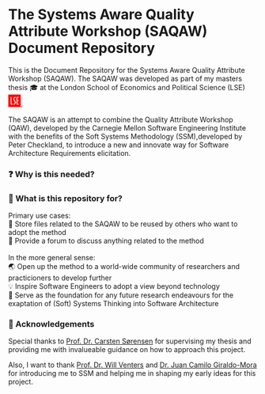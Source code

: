 # The Systems Aware Quality Attribute Workshop (SAQAW) Document Repository
This is the Document Repository for the Systems Aware Quality Attribute Workshop (SAQAW). The SAQAW was developed as part of my masters thesis :mortar_board: at the London School of Economics and Political Science (LSE) &nbsp;&nbsp;&nbsp;&nbsp;[<img alt="alt_text" width="25px" src="LSELogo.jpg" />](https://www.lse.ac.uk/).

The SAQAW is an attempt to combine the Quality Attribute Workshop (QAW), developed by the Carnegie Mellon Software Engineering Institute with the benefits of the Soft Systems Methodology (SSM),developed by Peter Checkland, to introduce a new and innovate way for Software Architecture Requirements elicitation. 

### :question: Why is this needed?


### :clap: What is this repository for?

Primary use cases:<br/>
:file_folder: Store files related to the SAQAW to be reused by others who want to adopt the method <br/>
:loudspeaker: Provide a forum to discuss anything related to the method
<br/><br/>
In the more general sense:<br/>
:earth_asia: Open up the method to a world-wide community of researchers and practicioners to develop further <br/>
:bulb: Inspire Software Engineers to adopt a view beyond technology <br/>
:seedling: Serve as the foundation for any future research endeavours for the exaptation of (Soft) Systems Thinking into Software Architecture

### :clap: Acknowledgements

Special thanks to [Prof. Dr. Carsten Sørensen](http://carstensorensen.com/) for supervising my thesis and providing me with invalueable guidance on how to approach this project. 

Also, I want to thank [Prof. Dr. Will Venters]( https://www.lse.ac.uk/management/people/academic-staff/will-venters) and [Dr. Juan Camilo Giraldo-Mora](https://www.lse.ac.uk/management/people/academic-staff/juan-camilo-giraldo-mora) for introducing me to SSM and helping me in shaping my early ideas for this project.
